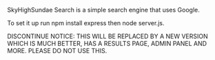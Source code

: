 SkyHighSundae Search is a simple search engine that uses Google.

To set it up run npm install express then node server.js.

DISCONTINUE NOTICE: THIS WILL BE REPLACED BY A NEW VERSION WHICH IS MUCH BETTER, HAS A RESULTS PAGE, ADMIN PANEL AND MORE. PLEASE DO NOT USE THIS.
